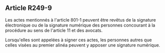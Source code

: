 Article R249-9
----
Les actes mentionnés à l'article 801-1 peuvent être revêtus de la signature
électronique ou de la signature numérique des personnes concourant à la
procédure au sens de l'article 11 et des avocats.

Lorsqu'elles sont appelées à signer ces actes, les personnes autres que celles
visées au premier alinéa peuvent y apposer une signature numérique.
